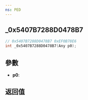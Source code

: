 ```yaml
---
ns: PED
---
```

## _0x5407B7288D0478B7

```c
// 0x5407B7288D0478B7 0xEF0B78E6
int _0x5407B7288D0478B7(Any p0);
```


## 參數
* **p0**: 

## 返回值
